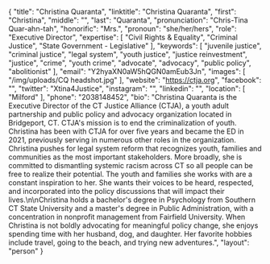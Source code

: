 {
  "title": "Christina Quaranta",
  "linktitle": "Christina Quaranta",
  "first": "Christina",
  "middle": "",
  "last": "Quaranta",
  "pronunciation": "Chris-Tina Quar-ahn-tah",
  "honorific": "Mrs.",
  "pronoun": "she/her/hers",
  "role": "Executive Director",
  "expertise": [
    "Civil Rights & Equality",
    "Criminal Justice",
    "State Government - Legislative"
  ],
  "keywords": [
    "juvenile justice",
    "criminal justice",
    "legal system",
    "youth justice",
    "justice reinvestment",
    "justice",
    "crime",
    "youth crime",
    "advocate",
    "advocacy",
    "public policy",
    "abolitionist"
  ],
  "email": "Y2hyaXN0aW5hQGN0amEub3Jn",
  "images": [
    "/img/uploads/CQ headshot.jpg"
  ],
  "website": "https://ctja.org",
  "facebook": "",
  "twitter": "Xtina4Justice",
  "instagram": "",
  "linkedin": "",
  "location": [
    "Milford"
  ],
  "phone": "2038148452",
  "bio": "Christina Quaranta is the Executive Director of the CT Justice Alliance (CTJA), a youth adult partnership and public policy and advocacy organization located in Bridgeport, CT. CTJA's mission is to end the criminalization of youth. Christina has been with CTJA for over five years and became the ED in 2021, previously serving in numerous other roles in the organization. Christina pushes for legal system reform that recognizes youth, families and communities as the most important stakeholders. More broadly, she is committed to dismantling systemic racism across CT so all people can be free to realize their potential. The youth and families she works with are a constant inspiration to her. She wants their voices to be heard, respected, and incorporated into the policy discussions that will impact their lives.\n\nChristina holds a bachelor's degree in Psychology from Southern CT State University and a master's degree in Public Administration, with a concentration in nonprofit management from Fairfield University. When Christina is not boldly advocating for meaningful policy change, she enjoys spending time with her husband, dog, and daughter. Her favorite hobbies include travel, going to the beach, and trying new adventures.",
  "layout": "person"
}
